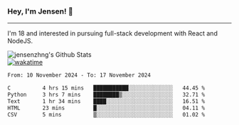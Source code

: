 ### Hey, I'm Jensen! 👋

---

I'm 18 and interested in pursuing full-stack development with React and NodeJS.

![jensenzhng's Github Stats](https://github-readme-stats.vercel.app/api?username=jensenzhng&theme=dark&show_icons=true&count_private=true)
<br />
[![wakatime](https://wakatime.com/badge/user/cbfc263d-3611-4e36-8278-8fad45fe3f62.svg)](https://wakatime.com/@cbfc263d-3611-4e36-8278-8fad45fe3f62)

<!--START_SECTION:waka-->

```txt
From: 10 November 2024 - To: 17 November 2024

C          4 hrs 15 mins   ███████████░░░░░░░░░░░░░░   44.45 %
Python     3 hrs 7 mins    ████████▒░░░░░░░░░░░░░░░░   32.71 %
Text       1 hr 34 mins    ████░░░░░░░░░░░░░░░░░░░░░   16.51 %
HTML       23 mins         █░░░░░░░░░░░░░░░░░░░░░░░░   04.11 %
CSV        5 mins          ▒░░░░░░░░░░░░░░░░░░░░░░░░   01.02 %
```

<!--END_SECTION:waka-->
